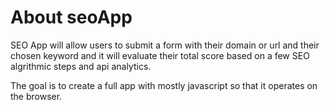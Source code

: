 # About seoApp

SEO App will allow users to submit a form with their domain or url and their chosen keyword and it will evaluate their total score based on a few SEO algrithmic steps and api analytics.

The goal is to create a full app with mostly javascript so that it operates on the browser.
